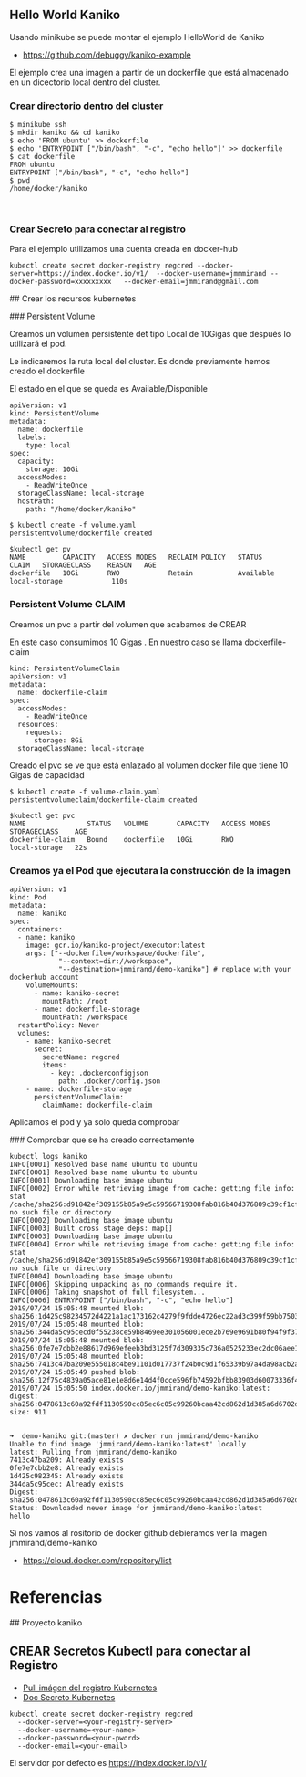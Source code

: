 ## Hello World Kaniko

Usando minikube se puede montar el ejemplo HelloWorld de Kaniko

  * https://github.com/debuggy/kaniko-example

El ejemplo crea una imagen a partir de un dockerfile que está almacenado en un dicectorio local dentro del cluster.


### Crear directorio dentro del cluster

```
$ minikube ssh
$ mkdir kaniko && cd kaniko
$ echo 'FROM ubuntu' >> dockerfile
$ echo 'ENTRYPOINT ["/bin/bash", "-c", "echo hello"]' >> dockerfile
$ cat dockerfile
FROM ubuntu
ENTRYPOINT ["/bin/bash", "-c", "echo hello"]
$ pwd
/home/docker/kaniko
```
 

### Crear Secreto para conectar al registro

Para el ejemplo utilizamos una cuenta creada en docker-hub

```
kubectl create secret docker-registry regcred --docker-server=https://index.docker.io/v1/  --docker-username=jmmmirand --docker-password=xxxxxxxxx   --docker-email=jmmirand@gmail.com

```


## Crear los recursos kubernetes

### Persistent Volume

Creamos un volumen persistente det tipo Local de 10Gigas que después lo utilizará el pod.

Le indicaremos la ruta local del cluster. Es donde previamente hemos creado el dockerfile

El estado en el que se queda es Available/Disponible

```
apiVersion: v1
kind: PersistentVolume
metadata:
  name: dockerfile
  labels:
    type: local
spec:
  capacity:
    storage: 10Gi
  accessModes:
    - ReadWriteOnce
  storageClassName: local-storage
  hostPath:
    path: "/home/docker/kaniko"
```

```
$ kubectl create -f volume.yaml
persistentvolume/dockerfile created

$kubectl get pv
NAME         CAPACITY   ACCESS MODES   RECLAIM POLICY   STATUS      CLAIM   STORAGECLASS    REASON   AGE
dockerfile   10Gi       RWO            Retain           Available           local-storage            110s

```

### Persistent Volume CLAIM

Creamos un pvc a partir del volumen que acabamos de CREAR

En este caso consumimos 10 Gigas . En nuestro caso se llama dockerfile-claim

```
kind: PersistentVolumeClaim
apiVersion: v1
metadata:
  name: dockerfile-claim
spec:
  accessModes:
    - ReadWriteOnce
  resources:
    requests:
      storage: 8Gi
  storageClassName: local-storage

```

Creado el pvc se ve que está enlazado al volumen docker file que tiene 10 Gigas de capacidad

```
$ kubectl create -f volume-claim.yaml
persistentvolumeclaim/dockerfile-claim created

$kubectl get pvc
NAME               STATUS   VOLUME       CAPACITY   ACCESS MODES   STORAGECLASS    AGE
dockerfile-claim   Bound    dockerfile   10Gi       RWO            local-storage   22s

```

### Creamos ya el Pod que ejecutara la construcción de la imagen

```
apiVersion: v1
kind: Pod
metadata:
  name: kaniko
spec:
  containers:
  - name: kaniko
    image: gcr.io/kaniko-project/executor:latest
    args: ["--dockerfile=/workspace/dockerfile",
            "--context=dir://workspace",
            "--destination=jmmirand/demo-kaniko"] # replace with your dockerhub account
    volumeMounts:
      - name: kaniko-secret
        mountPath: /root
      - name: dockerfile-storage
        mountPath: /workspace
  restartPolicy: Never
  volumes:
    - name: kaniko-secret
      secret:
        secretName: regcred
        items:
          - key: .dockerconfigjson
            path: .docker/config.json
    - name: dockerfile-storage
      persistentVolumeClaim:
        claimName: dockerfile-claim
```

Aplicamos el pod y ya solo queda comprobar


### Comprobar que se ha creado correctamente

```
kubectl logs kaniko
INFO[0001] Resolved base name ubuntu to ubuntu
INFO[0001] Resolved base name ubuntu to ubuntu
INFO[0001] Downloading base image ubuntu
INFO[0002] Error while retrieving image from cache: getting file info: stat /cache/sha256:d91842ef309155b85a9e5c59566719308fab816b40d376809c39cf1cf4de3c6a: no such file or directory
INFO[0002] Downloading base image ubuntu
INFO[0003] Built cross stage deps: map[]
INFO[0003] Downloading base image ubuntu
INFO[0004] Error while retrieving image from cache: getting file info: stat /cache/sha256:d91842ef309155b85a9e5c59566719308fab816b40d376809c39cf1cf4de3c6a: no such file or directory
INFO[0004] Downloading base image ubuntu
INFO[0006] Skipping unpacking as no commands require it.
INFO[0006] Taking snapshot of full filesystem...
INFO[0006] ENTRYPOINT ["/bin/bash", "-c", "echo hello"]
2019/07/24 15:05:48 mounted blob: sha256:1d425c98234572d4221a1ac173162c4279f9fdde4726ec22ad3c399f59bb7503
2019/07/24 15:05:48 mounted blob: sha256:344da5c95cecd0f55238ce59b8469ee301056001ece2b769e9691b80f94f9f37
2019/07/24 15:05:48 mounted blob: sha256:0fe7e7cbb2e88617d969efeeb3bd3125f7d309335c736a0525233ec2dc06aee1
2019/07/24 15:05:48 mounted blob: sha256:7413c47ba209e555018c4be91101d017737f24b0c9d1f65339b97a4da98acb2a
2019/07/24 15:05:49 pushed blob: sha256:12f75c4839a05ace81e1e8d6e14d4f0cce596fb74592bfbb83903d60073336f4
2019/07/24 15:05:50 index.docker.io/jmmirand/demo-kaniko:latest: digest: sha256:0478613c60a92fdf1130590cc85ec6c05c99260bcaa42cd862d1d385a6d6702d size: 911


➜  demo-kaniko git:(master) ✗ docker run jmmirand/demo-kaniko
Unable to find image 'jmmirand/demo-kaniko:latest' locally
latest: Pulling from jmmirand/demo-kaniko
7413c47ba209: Already exists
0fe7e7cbb2e8: Already exists
1d425c982345: Already exists
344da5c95cec: Already exists
Digest: sha256:0478613c60a92fdf1130590cc85ec6c05c99260bcaa42cd862d1d385a6d6702d
Status: Downloaded newer image for jmmirand/demo-kaniko:latest
hello

```

Si nos vamos al rositorio de docker github debieramos ver la imagen jmmirand/demo-kaniko

 * https://cloud.docker.com/repository/list





# Referencias

## Proyecto  kaniko


## CREAR Secretos Kubectl para conectar al Registro

 * [ Pull imágen del registro Kubernetes](https://kubernetes.io/docs/tasks/configure-pod-container/pull-image-private-registry/)
 * [ Doc Secreto Kubernetes ](https://kubernetes.io/docs/concepts/configuration/secret/)


```
kubectl create secret docker-registry regcred
  --docker-server=<your-registry-server>
  --docker-username=<your-name>
  --docker-password=<your-pword>
  --docker-email=<your-email>
```






El servidor por defecto es https://index.docker.io/v1/
